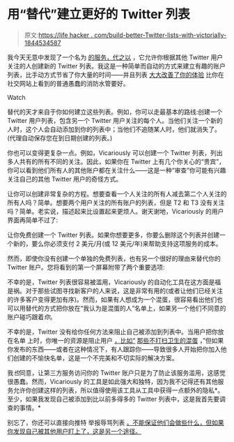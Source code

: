 # 用“替代”建立更好的 Twitter 列表

> 原文:[https://life hacker . com/build-better-Twitter-lists-with-victorially-1844534587](https://lifehacker.com/build-better-twitter-lists-with-vicariously-1844534587)

我今天无意中发现了一个名为 [的服务，代之以](https://vicariously.io/) ，它允许你根据其他 Twitter 用户关注的人创建新的 Twitter 列表。我这是一种简单而自动的方式来建立有趣的账户列表，比手动方式节省了你大量的时间——并且列表 [大大改善了你的体验](https://lifehacker.com/twitters-new-pinned-lists-let-you-ditch-promoted-tweets-1842092496) 比你在社交网站上看到的普通愚蠢的消防水管要好。

Watch

替代的天才来自于你如何建立这些列表。例如，你可以走最基本的路线:创建一个 Twitter 用户列表，包含另一个 Twitter 用户关注的每个人。当他们关注一个新的人时，这个人会自动添加到你的列表中；当他们不追随某人时，他们就消失了。(代理自动保存您在到日期创建的列表。)

你也可以变得更复杂一点。例如，Vicariously 可以创建一个 Twitter 列表，列出多人共有的所有不同的关注。因此，如果你在 Twitter 上有几个你关心的“贵宾”，你可以看到他们所有人的其他账户都在关注什么——这是一种“审查”你可能有兴趣关注自己的其他 Twitter 用户的奇怪方式。

让你可以创建非常复杂的方程。想要查看一个人关注的所有人减去第二个人关注的所有人吗？简单。想要两个用户关注的所有账户的列表，但是 T2 和 T3 没有关注吗？简单。老实说，描述起来比设置起来更烦人。谢天谢地，Vicariously 的用户界面再简单不过了:

让你免费创建一个 Twitter 列表。如果你想要更多，你要么删除这个列表并创建一个新的，要么你必须支付 2 美元/月(或 12 美元/年)来帮助支持这项服务的成本。

然而，即使你没有创建一个单独的免费列表，也有另一个很好的理由来替代你的 Twitter 账户。您将看到的第一个屏幕附带了两个重要选项:

不幸的是，Twitter 列表很容易被滥用，Vicariously 的自动化工具在这方面是福是祸。对于那些试图寻找新客户的人来说，这是非常有用的(或者让他们已经关注的许多客户变得更加有序)。然而，如果有人想成为一个混蛋，很容易看出他们也可以用替代的方式把你放在“我认为是混蛋的人”名单上，如果另一个他们不同意的账户碰巧跟着*你*。

不幸的是，Twitter 没有给你任何方法来阻止自己被添加到列表中。当用户把你放在名单 上时，你唯一的资源是阻止用户 [，比如“](https://twitter.com/TheDavidMurphy/lists/memberships) [那些不打扫卫生的混蛋](https://lifehacker.com/16-tech-gadgets-i-keep-in-or-on-my-desk-at-all-times-1844495681) ，”但如果你发布的东西——或者在这种情况下，有人跟踪你——导致很多人开始把你加入他们创建的不愉快名单，这是一个不完美和不切实际的解决方案。

我*也*同意，让第三方服务访问你的 Twitter 账户只是为了防止该服务滥用，这感觉很愚蠢。然而，Vicariously 的工具是如此强大和独特，因为我不记得还有其他服务允许你创建这样的列表，所以值得使用该工具从工具中获得一点额外的隐私*。至少，如果我发现自己被添加到比以前多得多的 Twitter 列表中，这是我首先要调查的事情。*

别忘了，你还可以直接向推特 举报辱骂列表 [。不能保证他们会做些什么，但如果你发现自己被其他用户盯上了，这是另一个途径。](https://help.twitter.com/en/safety-and-security/report-a-tweet)